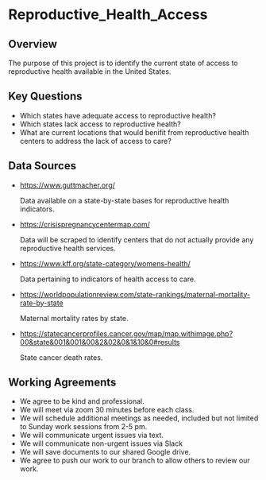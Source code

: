# Reproductive_Health_Access

## Overview
The purpose of this project is to identify the current state of access to reproductive health available in the United States. 

## Key Questions
* Which states have adequate access to reproductive health?
* Which states lack access to reproductive health?
* What are current locations that would benifit from reproductive health centers to address the lack of access to care?

## Data Sources
* https://www.guttmacher.org/ 
    
    Data available on a state-by-state bases for reproductive health indicators.

* https://crisispregnancycentermap.com/

    Data will be scraped to identify centers that do not actually provide any reproductive health services. 

* https://www.kff.org/state-category/womens-health/

    Data pertaining to indicators of health access to care. 

* https://worldpopulationreview.com/state-rankings/maternal-mortality-rate-by-state

    Maternal mortality rates by state.

* https://statecancerprofiles.cancer.gov/map/map.withimage.php?00&state&001&001&00&2&02&0&1&10&0#results

    State cancer death rates.

## Working Agreements 
* We agree to be kind and professional.
* We will meet via zoom 30 minutes before each class.
* We will schedule additional meetings as needed, included but not limited to Sunday work sessions from 2-5 pm. 
* We will communicate urgent issues via text.
* We will communicate non-urgent issues via Slack
* We will save documents to our shared Google drive. 
* We agree to push our work to our branch to allow others to review our work. 


